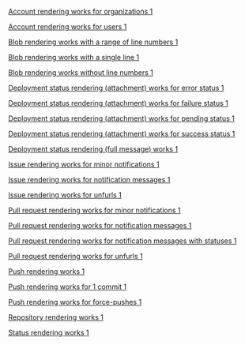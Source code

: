 <a href="https://api.slack.com/docs/messages/builder?msg=%7B%22attachments%22%3A%5B%7B%22color%22%3A%22%2324292f%22%2C%22fallback%22%3A%22Kubernetes%22%2C%22fields%22%3A%5B%7B%22short%22%3Atrue%2C%22title%22%3A%22URL%22%2C%22value%22%3A%22http%3A%2F%2Fkubernetes.io%22%7D%2C%7B%22short%22%3Atrue%2C%22title%22%3A%22Repositories%22%2C%22value%22%3A51%7D%5D%2C%22footer%22%3A%22%3Chttps%3A%2F%2Fgithub.com%2Fkubernetes%7CView%20it%20on%20GitHub%3E%22%2C%22footer_icon%22%3A%22https%3A%2F%2Fassets-cdn.github.com%2Ffavicon.ico%22%2C%22text%22%3A%22Kubernetes%22%2C%22thumb_url%22%3A%22https%3A%2F%2Favatars2.githubusercontent.com%2Fu%2F13629408%3Fv%3D4%22%2C%22title%22%3A%22Kubernetes%22%2C%22ts%22%3A1438624543%7D%5D%7D">Account rendering works for organizations 1</a>

<a href="https://api.slack.com/docs/messages/builder?msg=%7B%22attachments%22%3A%5B%7B%22color%22%3A%22%2324292f%22%2C%22fallback%22%3A%22Wilhelm%20Klopp%22%2C%22fields%22%3A%5B%7B%22short%22%3Atrue%2C%22title%22%3A%22Company%22%2C%22value%22%3A%22%40github%20%22%7D%2C%7B%22short%22%3Atrue%2C%22title%22%3A%22Location%22%2C%22value%22%3A%22London%22%7D%2C%7B%22short%22%3Atrue%2C%22title%22%3A%22URL%22%2C%22value%22%3A%22https%3A%2F%2Fwilhelmklopp.com%22%7D%2C%7B%22short%22%3Atrue%2C%22title%22%3A%22Repositories%22%2C%22value%22%3A28%7D%5D%2C%22footer%22%3A%22%3Chttps%3A%2F%2Fgithub.com%2Fwilhelmklopp%7CView%20it%20on%20GitHub%3E%22%2C%22footer_icon%22%3A%22https%3A%2F%2Fassets-cdn.github.com%2Ffavicon.ico%22%2C%22text%22%3A%22working%20on%20%40uclapi%2C%20doing%20stuff%20%40simplepoll%20I%20like%20APIs%2C%20emoji%2C%20and%20%3Apartyparrot%3A%22%2C%22thumb_url%22%3A%22https%3A%2F%2Favatars1.githubusercontent.com%2Fu%2F7718702%3Fv%3D4%22%2C%22title%22%3A%22Wilhelm%20Klopp%22%2C%22ts%22%3A1401234498%7D%5D%7D">Account rendering works for users 1</a>

<a href="https://api.slack.com/docs/messages/builder?msg=%7B%22attachments%22%3A%5B%7B%22color%22%3A%22%2324292f%22%2C%22fallback%22%3A%22src%2Fcolor.js%3A122-129%22%2C%22footer%22%3A%22%3Chttps%3A%2F%2Fgithub.com%2Fatom%2Fatom%2Fblob%2Fmaster%2Fsrc%2Fcolor.js%23L122-L129%7CView%20it%20on%20GitHub%3E%22%2C%22footer_icon%22%3A%22https%3A%2F%2Fassets-cdn.github.com%2Ffavicon.ico%22%2C%22mrkdwn_in%22%3A%5B%22text%22%5D%2C%22text%22%3A%22%60%60%60function%20parseAlpha%20(alphaString)%20%7B%20%20const%20alpha%20%3D%20parseFloat(alphaString)%20%20if%20(isNaN(alpha))%20%7B%20%20%20%20return%201%20%20%7D%20else%20%7B%20%20%20%20return%20Math.min(Math.max(alpha%2C%200)%2C%201)%20%20%7D%7D%60%60%60%22%2C%22title%22%3A%22src%2Fcolor.js%3A122-129%22%7D%5D%7D">Blob rendering works with a range of line numbers 1</a>

<a href="https://api.slack.com/docs/messages/builder?msg=%7B%22attachments%22%3A%5B%7B%22color%22%3A%22%2324292f%22%2C%22fallback%22%3A%22src%2Fcolor.js%3A122%22%2C%22footer%22%3A%22%3Chttps%3A%2F%2Fgithub.com%2Fatom%2Fatom%2Fblob%2Fmaster%2Fsrc%2Fcolor.js%23L122%7CView%20it%20on%20GitHub%3E%22%2C%22footer_icon%22%3A%22https%3A%2F%2Fassets-cdn.github.com%2Ffavicon.ico%22%2C%22mrkdwn_in%22%3A%5B%22text%22%5D%2C%22text%22%3A%22%60%60%60function%20parseAlpha%20(alphaString)%20%7B%60%60%60%22%2C%22title%22%3A%22src%2Fcolor.js%3A122%22%7D%5D%7D">Blob rendering works with a single line 1</a>

<a href="https://api.slack.com/docs/messages/builder?msg=%7B%22attachments%22%3A%5B%7B%22color%22%3A%22%2324292f%22%2C%22fallback%22%3A%22src%2Fcolor.js%22%2C%22footer%22%3A%22%3Chttps%3A%2F%2Fgithub.com%2Fatom%2Fatom%2Fblob%2Fmaster%2Fsrc%2Fcolor.js%7CView%20it%20on%20GitHub%3E%22%2C%22footer_icon%22%3A%22https%3A%2F%2Fassets-cdn.github.com%2Ffavicon.ico%22%2C%22mrkdwn_in%22%3A%5B%22text%22%5D%2C%22text%22%3A%22%60%60%60%2F**%20%40babel%20*%2Flet%20ParsedColor%20%3D%20null%2F%2F%20Essential%3A%20A%20simple%20color%20class%20returned%20from%20%7BConfig%3A%3Aget%7D%20when%20the%20value%2F%2F%20at%20the%20key%20path%20is%20of%20type%20'color'.export%20default%20class%20Color%20%7B%20%20%2F%2F%20Essential%3A%20Parse%20a%20%7BString%7D%20or%20%7BObject%7D%20into%20a%20%7BColor%7D.%20%20%2F%2F%20%20%2F%2F%20*%20%60value%60%20A%20%7BString%7D%20such%20as%20%60'white'%60%2C%20%60%23ff00ff%60%2C%20or%20%20%2F%2F%20%20%20%60'rgba(255%2C%2015%2C%2060%2C%20.75)'%60%20or%20an%20%7BObject%7D%20with%20%60red%60%2C%20%60green%60%2C%20%60blue%60%2C%20%20%2F%2F%20%20%20and%20%60alpha%60%20properties.%20%20%2F%2F%20%20%2F%2F%20Returns%20a%20%7BColor%7D%20or%20%60null%60%20if%20it%20cannot%20be%20parsed.%20%20static%20parse%20(value)%20%7B%20%20%20%20switch%20(typeof%20value)%20%7B%20%20%20%20%20%20case%20'string'%3A%20%20%20%20%20%20%20%20break%20%20%20%20%20%20case%20'object'%3A%20%20%20%20%20%20%20%20if%20(Array.isArray(value))%20%7B%20return%20null%20%7D%20%20%20%20%20%20%20%20break%20%20%20%20%20%20default%3A%20%20%20%20%20%20%20%20return%20null%20%20%20%20%7D%20%20%20%20if%20(!ParsedColor)%20%7B%20%20%20%20%20%20ParsedColor%20%3D%20require('color')%20%20%20%20%7D%20%20%20%20try%20%7B%20%20%20%20%20%20var%20parsedColor%20%3D%20new%20ParsedColor(value)%20%20%20%20%7D%20catch%20(error)%20%7B%20%20%20%20%20%20return%20null%20%20%20%20%7D%20%20%20%20return%20new%20Color(parsedColor.red()%2C%20parsedColor.green()%2C%20parsedColor.blue()%2C%20parsedColor.alpha())%20%20%7D%20%20constructor%20(red%2C%20green%2C%20blue%2C%20alpha)%20%7B%20%20%20%20this.red%20%3D%20red%20%20%20%20this.green%20%3D%20green%20%20%20%20this.blue%20%3D%20blue%20%20%20%20this.alpha%20%3D%20alpha%20%20%7D%20%20set%20red%20(red)%20%7B%20%20%20%20this._red%20%3D%20parseColor(red)%20%20%7D%20%20set%20green%20(green)%20%7B%20%20%20%20this._green%20%3D%20parseColor(green)%20%20%7D%20%20set%20blue%20(blue)%20%7B%20%20%20%20this._blue%20%3D%20parseColor(blue)%20%20%7D%20%20set%20alpha%20(alpha)%20%7B%20%20%20%20this._alpha%20%3D%20parseAlpha(alpha)%20%20%7D%20%20get%20red%20()%20%7B%20%20%20%20return%20this._red%20%20%7D%20%20get%20green%20()%20%7B%20%20%20%20return%20this._green%20%20%7D%20%20get%20blue%20()%20%7B%20%20%20%20return%20this._blue%20%20%7D%20%20get%20alpha%20()%20%7B%20%20%20%20return%20this._alpha%20%20%7D%20%20%2F%2F%20Essential%3A%20Returns%20a%20%7BString%7D%20in%20the%20form%20%60'%23abcdef'%60.%20%20toHexString%20()%20%7B%20%20%20%20return%20%60%23%24%7BnumberToHexString(this.red)%7D%24%7BnumberToHexString(this.green)%7D%24%7BnumberToHexString(this.blue)%7D%60%20%20%7D%20%20%2F%2F%20Essential%3A%20Returns%20a%20%7BString%7D%20in%20the%20form%20%60'rgba(25%2C%2050%2C%2075%2C%20.9)'%60.%20%20toRGBAString%20()%20%7B%20%20%20%20return%20%60rgba(%24%7Bthis.red%7D%2C%20%24%7Bthis.green%7D%2C%20%24%7Bthis.blue%7D%2C%20%24%7Bthis.alpha%7D)%60%20%20%7D%20%20toJSON%20()%20%7B%20%20%20%20return%20this.alpha%20%3D%3D%3D%201%20%3F%20this.toHexString()%20%3A%20this.toRGBAString()%20%20%7D%20%20isEqual%20(color)%20%7B%20%20%20%20if%20(this%20%3D%3D%3D%20color)%20%7B%20%20%20%20%20%20return%20true%20%20%20%20%7D%20%20%20%20if%20(!(color%20instanceof%20Color))%20%7B%20%20%20%20%20%20color%20%3D%20Color.parse(color)%20%20%20%20%7D%20%20%20%20if%20(color%20%3D%3D%20null)%20%7B%20%20%20%20%20%20return%20false%20%20%20%20%7D%20%20%20%20return%20color.red%20%3D%3D%3D%20this.red%20%26%26%20color.blue%20%3D%3D%3D%20this.blue%20%26%26%20color.green%20%3D%3D%3D%20this.green%20%26%26%20color.alpha%20%3D%3D%3D%20this.alpha%20%20%7D%20%20clone%20()%20%7B%20%20%20%20return%20new%20Color(this.red%2C%20this.green%2C%20this.blue%2C%20this.alpha)%20%20%7D%7Dfunction%20parseColor%20(colorString)%20%7B%20%20const%20color%20%3D%20parseInt(colorString%2C%2010)%20%20if%20(isNaN(color))%20%7B%20%20%20%20return%200%20%20%7D%20else%20%7B%20%20%20%20return%20Math.min(Math.max(color%2C%200)%2C%20255)%20%20%7D%7Dfunction%20parseAlpha%20(alphaString)%20%7B%20%20const%20alpha%20%3D%20parseFloat(alphaString)%20%20if%20(isNaN(alpha))%20%7B%20%20%20%20return%201%20%20%7D%20else%20%7B%20%20%20%20return%20Math.min(Math.max(alpha%2C%200)%2C%201)%20%20%7D%7Dfunction%20numberToHexString%20(number)%20%7B%20%20const%20hex%20%3D%20number.toString(16)%20%20if%20(number%20%3C%2016)%20%7B%20%20%20%20return%20%600%24%7Bhex%7D%60%20%20%7D%20else%20%7B%20%20%20%20return%20hex%20%20%7D%7D%60%60%60%22%2C%22title%22%3A%22src%2Fcolor.js%22%7D%5D%7D">Blob rendering works without line numbers 1</a>

<a href="https://api.slack.com/docs/messages/builder?msg=%7B%22attachments%22%3A%5B%7B%22author_icon%22%3A%22https%3A%2F%2Favatars1.githubusercontent.com%2Fu%2F7718702%3Fv%3D4%22%2C%22author_link%22%3A%22https%3A%2F%2Fgithub.com%2Fwilhelmklopp%22%2C%22author_name%22%3A%22wilhelmklopp%22%2C%22color%22%3A%22%23cb2431%22%2C%22fallback%22%3A%22Error%20when%20deploying%203dce5c8%20to%20github-slack-app%22%2C%22mrkdwn_in%22%3A%5B%22text%22%5D%2C%22text%22%3A%22Error%20when%20deploying%20%3Chttps%3A%2F%2Fgithub.com%2Fgithub-slack%2Fapp%2Fcommit%2F3dce5c8488afc87a1ffbb840fc33b4a8331a1034%7C%603dce5c8%60%3E%20to%20%3Chttps%3A%2F%2Fdashboard.heroku.com%2Fapps%2Fgithub-slack-app%2Factivity%2Fbuilds%2F056df7bf-83c4-4ac1-911b-c8642413eef0%7Cgithub-slack-app%3E%22%7D%5D%7D">Deployment status rendering (attachment) works for error status 1</a>

<a href="https://api.slack.com/docs/messages/builder?msg=%7B%22attachments%22%3A%5B%7B%22author_icon%22%3A%22https%3A%2F%2Favatars1.githubusercontent.com%2Fu%2F7718702%3Fv%3D4%22%2C%22author_link%22%3A%22https%3A%2F%2Fgithub.com%2Fwilhelmklopp%22%2C%22author_name%22%3A%22wilhelmklopp%22%2C%22color%22%3A%22%23cb2431%22%2C%22fallback%22%3A%22Deploying%203dce5c8%20to%20github-slack-app%20failed%22%2C%22mrkdwn_in%22%3A%5B%22text%22%5D%2C%22text%22%3A%22Deploying%20%3Chttps%3A%2F%2Fgithub.com%2Fgithub-slack%2Fapp%2Fcommit%2F3dce5c8488afc87a1ffbb840fc33b4a8331a1034%7C%603dce5c8%60%3E%20to%20%3Chttps%3A%2F%2Fdashboard.heroku.com%2Fapps%2Fgithub-slack-app%2Factivity%2Fbuilds%2F056df7bf-83c4-4ac1-911b-c8642413eef0%7Cgithub-slack-app%3E%20failed%22%7D%5D%7D">Deployment status rendering (attachment) works for failure status 1</a>

<a href="https://api.slack.com/docs/messages/builder?msg=%7B%22attachments%22%3A%5B%7B%22author_icon%22%3A%22https%3A%2F%2Favatars1.githubusercontent.com%2Fu%2F7718702%3Fv%3D4%22%2C%22author_link%22%3A%22https%3A%2F%2Fgithub.com%2Fwilhelmklopp%22%2C%22author_name%22%3A%22wilhelmklopp%22%2C%22color%22%3A%22%23dbab09%22%2C%22fallback%22%3A%22Deploying%203dce5c8%20to%20github-slack-app%22%2C%22mrkdwn_in%22%3A%5B%22text%22%5D%2C%22text%22%3A%22Deploying%20%3Chttps%3A%2F%2Fgithub.com%2Fgithub-slack%2Fapp%2Fcommit%2F3dce5c8488afc87a1ffbb840fc33b4a8331a1034%7C%603dce5c8%60%3E%20to%20%3Chttps%3A%2F%2Fdashboard.heroku.com%2Fapps%2Fgithub-slack-app%7Cgithub-slack-app%3E%22%7D%5D%7D">Deployment status rendering (attachment) works for pending status 1</a>

<a href="https://api.slack.com/docs/messages/builder?msg=%7B%22attachments%22%3A%5B%7B%22author_icon%22%3A%22https%3A%2F%2Favatars1.githubusercontent.com%2Fu%2F7718702%3Fv%3D4%22%2C%22author_link%22%3A%22https%3A%2F%2Fgithub.com%2Fwilhelmklopp%22%2C%22author_name%22%3A%22wilhelmklopp%22%2C%22color%22%3A%22%2328a745%22%2C%22fallback%22%3A%22Successfully%20deployed%203dce5c8%20to%20github-slack-app%22%2C%22mrkdwn_in%22%3A%5B%22text%22%5D%2C%22text%22%3A%22Successfully%20deployed%20%3Chttps%3A%2F%2Fgithub.com%2Fgithub-slack%2Fapp%2Fcommit%2F3dce5c8488afc87a1ffbb840fc33b4a8331a1034%7C%603dce5c8%60%3E%20to%20%3Chttps%3A%2F%2Fdashboard.heroku.com%2Fapps%2Fgithub-slack-app%2Factivity%2Fbuilds%2F056df7bf-83c4-4ac1-911b-c8642413eef0%7Cgithub-slack-app%3E%22%7D%5D%7D">Deployment status rendering (attachment) works for success status 1</a>

<a href="https://api.slack.com/docs/messages/builder?msg=%7B%22attachments%22%3A%5B%7B%22author_icon%22%3A%22https%3A%2F%2Favatars1.githubusercontent.com%2Fu%2F7718702%3Fv%3D4%22%2C%22author_link%22%3A%22https%3A%2F%2Fgithub.com%2Fwilhelmklopp%22%2C%22author_name%22%3A%22wilhelmklopp%22%2C%22color%22%3A%22%23dbab09%22%2C%22fallback%22%3A%22Deploying%203dce5c8%20to%20github-slack-app%22%2C%22mrkdwn_in%22%3A%5B%22text%22%5D%2C%22text%22%3A%22Deploying%20%3Chttps%3A%2F%2Fgithub.com%2Fgithub-slack%2Fapp%2Fcommit%2F3dce5c8488afc87a1ffbb840fc33b4a8331a1034%7C%603dce5c8%60%3E%20to%20%3Chttps%3A%2F%2Fdashboard.heroku.com%2Fapps%2Fgithub-slack-app%7Cgithub-slack-app%3E%22%7D%5D%7D">Deployment status rendering (full message) works 1</a>

<a href="https://api.slack.com/docs/messages/builder?msg=%7B%22attachments%22%3A%5B%7B%22author_icon%22%3A%22https%3A%2F%2Favatars1.githubusercontent.com%2Fu%2F7718702%3Fv%3D4%22%2C%22author_link%22%3A%22https%3A%2F%2Fgithub.com%2Fwilhelmklopp%22%2C%22author_name%22%3A%22wilhelmklopp%22%2C%22color%22%3A%22%23cb2431%22%2C%22fallback%22%3A%22%5Bgithub-slack%2Fpublic-test%5D%20Issue%20closed%20by%20bkeepers%22%2C%22footer%22%3A%22%3Chttps%3A%2F%2Fgithub.com%2Fgithub-slack%2Fpublic-test%2Fissues%2F1%7CView%20it%20on%20GitHub%3E%22%2C%22footer_icon%22%3A%22https%3A%2F%2Fassets-cdn.github.com%2Ffavicon.ico%22%2C%22mrkdwn_in%22%3A%5B%22text%22%5D%2C%22pretext%22%3A%22%5Bgithub-slack%2Fpublic-test%5D%20Issue%20closed%20by%20bkeepers%22%2C%22title%22%3A%22%231%20Needs%20content%22%2C%22title_link%22%3A%22https%3A%2F%2Fgithub.com%2Fgithub-slack%2Fpublic-test%2Fissues%2F1%22%2C%22ts%22%3A1508171038%7D%5D%7D">Issue rendering works for minor notifications 1</a>

<a href="https://api.slack.com/docs/messages/builder?msg=%7B%22attachments%22%3A%5B%7B%22author_icon%22%3A%22https%3A%2F%2Favatars1.githubusercontent.com%2Fu%2F7718702%3Fv%3D4%22%2C%22author_link%22%3A%22https%3A%2F%2Fgithub.com%2Fwilhelmklopp%22%2C%22author_name%22%3A%22wilhelmklopp%22%2C%22color%22%3A%22%2336a64f%22%2C%22fallback%22%3A%22%5Bgithub-slack%2Fpublic-test%5D%20Issue%20opened%20by%20wilhelmklopp%22%2C%22fields%22%3A%5B%7B%22short%22%3Atrue%2C%22title%22%3A%22Assignees%22%2C%22value%22%3A%22wilhelmklopp%22%7D%2C%7B%22short%22%3Atrue%2C%22title%22%3A%22Labels%22%2C%22value%22%3A%22enhancement%2C%20question%2C%20wontfix%22%7D%5D%2C%22footer%22%3A%22%3Chttps%3A%2F%2Fgithub.com%2Fgithub-slack%2Fpublic-test%2Fissues%2F1%7CView%20it%20on%20GitHub%3E%22%2C%22footer_icon%22%3A%22https%3A%2F%2Fassets-cdn.github.com%2Ffavicon.ico%22%2C%22mrkdwn_in%22%3A%5B%22text%22%5D%2C%22pretext%22%3A%22%5Bgithub-slack%2Fpublic-test%5D%20Issue%20opened%20by%20wilhelmklopp%22%2C%22text%22%3A%22This%20repo%20needs%20some%20content%2C%20as%20currently%2C%20it%20does%20not%20have%20**any**.%22%2C%22title%22%3A%22%231%20Needs%20content%22%2C%22title_link%22%3A%22https%3A%2F%2Fgithub.com%2Fgithub-slack%2Fpublic-test%2Fissues%2F1%22%2C%22ts%22%3A1508171038%7D%5D%7D">Issue rendering works for notification messages 1</a>

<a href="https://api.slack.com/docs/messages/builder?msg=%7B%22attachments%22%3A%5B%7B%22author_icon%22%3A%22https%3A%2F%2Favatars1.githubusercontent.com%2Fu%2F7718702%3Fv%3D4%22%2C%22author_link%22%3A%22https%3A%2F%2Fgithub.com%2Fwilhelmklopp%22%2C%22author_name%22%3A%22wilhelmklopp%22%2C%22color%22%3A%22%2336a64f%22%2C%22fallback%22%3A%22%231%20Needs%20content%22%2C%22fields%22%3A%5B%7B%22short%22%3Atrue%2C%22title%22%3A%22Assignees%22%2C%22value%22%3A%22wilhelmklopp%22%7D%2C%7B%22short%22%3Atrue%2C%22title%22%3A%22Labels%22%2C%22value%22%3A%22enhancement%2C%20question%2C%20wontfix%22%7D%5D%2C%22footer%22%3A%22%3Chttps%3A%2F%2Fgithub.com%2Fgithub-slack%2Fpublic-test%2Fissues%2F1%7CView%20it%20on%20GitHub%3E%22%2C%22footer_icon%22%3A%22https%3A%2F%2Fassets-cdn.github.com%2Ffavicon.ico%22%2C%22mrkdwn_in%22%3A%5B%22text%22%5D%2C%22text%22%3A%22This%20repo%20needs%20some%20content%2C%20as%20currently%2C%20it%20does%20not%20have%20**any**.%22%2C%22title%22%3A%22%231%20Needs%20content%22%2C%22title_link%22%3A%22https%3A%2F%2Fgithub.com%2Fgithub-slack%2Fpublic-test%2Fissues%2F1%22%2C%22ts%22%3A1508171038%7D%5D%7D">Issue rendering works for unfurls 1</a>

<a href="https://api.slack.com/docs/messages/builder?msg=%7B%22attachments%22%3A%5B%7B%22author_icon%22%3A%22https%3A%2F%2Favatars0.githubusercontent.com%2Fu%2F173%3Fv%3D4%22%2C%22author_link%22%3A%22https%3A%2F%2Fgithub.com%2Fbkeepers%22%2C%22author_name%22%3A%22bkeepers%22%2C%22color%22%3A%22%236f42c1%22%2C%22fallback%22%3A%22%2336%20Rearrange%20logic%22%2C%22footer%22%3A%22%3Chttps%3A%2F%2Fgithub.com%2Fgithub-slack%2Fapp%2Fpull%2F36%7CView%20it%20on%20GitHub%3E%22%2C%22footer_icon%22%3A%22https%3A%2F%2Fassets-cdn.github.com%2Ffavicon.ico%22%2C%22mrkdwn_in%22%3A%5B%22text%22%5D%2C%22pretext%22%3A%22%5Bgithub-slack%2Fapp%5D%20Pull%20request%20merged%20by%20bkeepers%22%2C%22title%22%3A%22%2336%20Rearrange%20logic%22%2C%22title_link%22%3A%22https%3A%2F%2Fgithub.com%2Fgithub-slack%2Fapp%2Fpull%2F36%22%2C%22ts%22%3A1506619320%7D%5D%7D">Pull request rendering works for minor notifications 1</a>

<a href="https://api.slack.com/docs/messages/builder?msg=%7B%22attachments%22%3A%5B%7B%22color%22%3A%22%2336a64f%22%2C%22fallback%22%3A%22%5Bgithub-slack%2Fapp%5D%20Pull%20request%20opened%20by%20wilhelmklopp%22%2C%22mrkdwn_in%22%3A%5B%22text%22%5D%2C%22pretext%22%3A%22%5Bgithub-slack%2Fapp%5D%20Pull%20request%20opened%20by%20wilhelmklopp%22%2C%22text%22%3A%221%20commit%20into%20%60github-slack%3Amaster%60%20from%20%60github-slack%3Awilhelmklopp%2Fadd-readme-badges%60%22%7D%2C%7B%22author_icon%22%3A%22https%3A%2F%2Favatars1.githubusercontent.com%2Fu%2F7718702%3Fv%3D4%22%2C%22author_link%22%3A%22https%3A%2F%2Fgithub.com%2Fwilhelmklopp%22%2C%22author_name%22%3A%22wilhelmklopp%22%2C%22color%22%3A%22%2336a64f%22%2C%22fallback%22%3A%22%2331%20Add%20badges%20to%20readme%22%2C%22fields%22%3A%5B%7B%22short%22%3Atrue%2C%22title%22%3A%22Milestone%22%2C%22value%22%3A%22%3Chttps%3A%2F%2Fgithub.com%2Fgithub-slack%2Fapp%2Fmilestone%2F1%7CStaff%20Ship%3E%22%7D%5D%2C%22footer%22%3A%22%3Chttps%3A%2F%2Fgithub.com%2Fgithub-slack%2Fapp%2Fpull%2F31%7CView%20it%20on%20GitHub%3E%22%2C%22footer_icon%22%3A%22https%3A%2F%2Fassets-cdn.github.com%2Ffavicon.ico%22%2C%22mrkdwn_in%22%3A%5B%22text%22%5D%2C%22text%22%3A%22!%5Bimage%5D(https%3A%2F%2Fuser-images.githubusercontent.com%2F7718702%2F30750617-39e2fb52-9fb7-11e7-8da1-d6542317bee2.png)%22%2C%22title%22%3A%22%2331%20Add%20badges%20to%20readme%22%2C%22title_link%22%3A%22https%3A%2F%2Fgithub.com%2Fgithub-slack%2Fapp%2Fpull%2F31%22%2C%22ts%22%3A1506092298%7D%5D%7D">Pull request rendering works for notification messages 1</a>

<a href="https://api.slack.com/docs/messages/builder?msg=%7B%22attachments%22%3A%5B%7B%22color%22%3A%22%2336a64f%22%2C%22fallback%22%3A%22%5Bgithub-slack%2Fapp%5D%20Pull%20request%20opened%20by%20wilhelmklopp%22%2C%22mrkdwn_in%22%3A%5B%22text%22%5D%2C%22pretext%22%3A%22%5Bgithub-slack%2Fapp%5D%20Pull%20request%20opened%20by%20wilhelmklopp%22%2C%22text%22%3A%221%20commit%20into%20%60github-slack%3Amaster%60%20from%20%60github-slack%3Awilhelmklopp%2Fadd-readme-badges%60%22%7D%2C%7B%22author_icon%22%3A%22https%3A%2F%2Favatars1.githubusercontent.com%2Fu%2F7718702%3Fv%3D4%22%2C%22author_link%22%3A%22https%3A%2F%2Fgithub.com%2Fwilhelmklopp%22%2C%22author_name%22%3A%22wilhelmklopp%22%2C%22color%22%3A%22%2336a64f%22%2C%22fallback%22%3A%22%2331%20Add%20badges%20to%20readme%22%2C%22fields%22%3A%5B%7B%22short%22%3Atrue%2C%22title%22%3A%22Milestone%22%2C%22value%22%3A%22%3Chttps%3A%2F%2Fgithub.com%2Fgithub-slack%2Fapp%2Fmilestone%2F1%7CStaff%20Ship%3E%22%7D%5D%2C%22footer%22%3A%22%3Chttps%3A%2F%2Fgithub.com%2Fgithub-slack%2Fapp%2Fpull%2F31%7CView%20it%20on%20GitHub%3E%22%2C%22footer_icon%22%3A%22https%3A%2F%2Fassets-cdn.github.com%2Ffavicon.ico%22%2C%22mrkdwn_in%22%3A%5B%22text%22%5D%2C%22text%22%3A%22!%5Bimage%5D(https%3A%2F%2Fuser-images.githubusercontent.com%2F7718702%2F30750617-39e2fb52-9fb7-11e7-8da1-d6542317bee2.png)%22%2C%22title%22%3A%22%2331%20Add%20badges%20to%20readme%22%2C%22title_link%22%3A%22https%3A%2F%2Fgithub.com%2Fgithub-slack%2Fapp%2Fpull%2F31%22%2C%22ts%22%3A1506092298%7D%2C%7B%22author_icon%22%3A%22https%3A%2F%2Favatars2.githubusercontent.com%2Foa%2F1508%3Fv%3D4%22%2C%22author_link%22%3A%22https%3A%2F%2Ftravis-ci.org%2Fgithub-slack%2Fapp%2Fbuilds%2F278661171%3Futm_source%3Dgithub_status%26utm_medium%3Dnotification%22%2C%22author_name%22%3A%22continuous-integration%2Ftravis-ci%2Fpr%3A%20The%20Travis%20CI%20build%20is%20pending%22%2C%22color%22%3A%22%23dbab09%22%2C%22fallback%22%3A%22continuous-integration%2Ftravis-ci%2Fpr%3A%20The%20Travis%20CI%20build%20is%20pending%22%2C%22mrkdwn_in%22%3A%5B%22text%22%5D%7D%2C%7B%22author_icon%22%3A%22https%3A%2F%2Favatars2.githubusercontent.com%2Foa%2F1508%3Fv%3D4%22%2C%22author_link%22%3A%22https%3A%2F%2Ftravis-ci.org%2Fgithub-slack%2Fapp%2Fbuilds%2F278661144%3Futm_source%3Dgithub_status%26utm_medium%3Dnotification%22%2C%22author_name%22%3A%22continuous-integration%2Ftravis-ci%2Fpush%3A%20The%20Travis%20CI%20build%20passed%22%2C%22color%22%3A%22%2328a745%22%2C%22fallback%22%3A%22continuous-integration%2Ftravis-ci%2Fpush%3A%20The%20Travis%20CI%20build%20passed%22%2C%22mrkdwn_in%22%3A%5B%22text%22%5D%7D%2C%7B%22author_icon%22%3A%22https%3A%2F%2Favatars2.githubusercontent.com%2Fin%2F254%3Fv%3D4%22%2C%22author_link%22%3A%22https%3A%2F%2Fcodecov.io%2Fgh%2Fgithub-slack%2Fapp%2Fcompare%2F0143c3cd70052e00bb07dc09229b261b3afd807d...68c2ef08b77a144aeaa69b601ecbacb979e3a8fd%22%2C%22author_name%22%3A%22codecov%2Fpatch%3A%20Coverage%20not%20affected%20when%20comparing%200143c3c...68c2ef0%22%2C%22color%22%3A%22%23cb2431%22%2C%22fallback%22%3A%22codecov%2Fpatch%3A%20Coverage%20not%20affected%20when%20comparing%200143c3c...68c2ef0%22%2C%22mrkdwn_in%22%3A%5B%22text%22%5D%7D%2C%7B%22author_icon%22%3A%22https%3A%2F%2Favatars2.githubusercontent.com%2Fin%2F254%3Fv%3D4%22%2C%22author_link%22%3A%22https%3A%2F%2Fcodecov.io%2Fgh%2Fgithub-slack%2Fapp%2Fcompare%2F0143c3cd70052e00bb07dc09229b261b3afd807d...68c2ef08b77a144aeaa69b601ecbacb979e3a8fd%22%2C%22author_name%22%3A%22codecov%2Fproject%3A%2098.37%25%20remains%20the%20same%20compared%20to%200143c3c%22%2C%22color%22%3A%22%23cb2431%22%2C%22fallback%22%3A%22codecov%2Fproject%3A%2098.37%25%20remains%20the%20same%20compared%20to%200143c3c%22%2C%22mrkdwn_in%22%3A%5B%22text%22%5D%7D%5D%7D">Pull request rendering works for notification messages with statuses 1</a>

<a href="https://api.slack.com/docs/messages/builder?msg=%7B%22attachments%22%3A%5B%7B%22author_icon%22%3A%22https%3A%2F%2Favatars1.githubusercontent.com%2Fu%2F7718702%3Fv%3D4%22%2C%22author_link%22%3A%22https%3A%2F%2Fgithub.com%2Fwilhelmklopp%22%2C%22author_name%22%3A%22wilhelmklopp%22%2C%22color%22%3A%22%2336a64f%22%2C%22fallback%22%3A%22%2331%20Add%20badges%20to%20readme%22%2C%22fields%22%3A%5B%7B%22short%22%3Atrue%2C%22title%22%3A%22Milestone%22%2C%22value%22%3A%22%3Chttps%3A%2F%2Fgithub.com%2Fgithub-slack%2Fapp%2Fmilestone%2F1%7CStaff%20Ship%3E%22%7D%5D%2C%22footer%22%3A%22%3Chttps%3A%2F%2Fgithub.com%2Fgithub-slack%2Fapp%2Fpull%2F31%7CView%20it%20on%20GitHub%3E%22%2C%22footer_icon%22%3A%22https%3A%2F%2Fassets-cdn.github.com%2Ffavicon.ico%22%2C%22mrkdwn_in%22%3A%5B%22text%22%5D%2C%22text%22%3A%22!%5Bimage%5D(https%3A%2F%2Fuser-images.githubusercontent.com%2F7718702%2F30750617-39e2fb52-9fb7-11e7-8da1-d6542317bee2.png)%22%2C%22title%22%3A%22%2331%20Add%20badges%20to%20readme%22%2C%22title_link%22%3A%22https%3A%2F%2Fgithub.com%2Fgithub-slack%2Fapp%2Fpull%2F31%22%2C%22ts%22%3A1506092298%7D%5D%7D">Pull request rendering works for unfurls 1</a>

<a href="https://api.slack.com/docs/messages/builder?msg=%7B%22attachments%22%3A%5B%7B%22author_icon%22%3A%22https%3A%2F%2Favatars1.githubusercontent.com%2Fu%2F7718702%3Fv%3D4%22%2C%22author_link%22%3A%22https%3A%2F%2Fgithub.com%2Fwilhelmklopp%22%2C%22author_name%22%3A%22wilhelmklopp%22%2C%22color%22%3A%22%2324292f%22%2C%22fallback%22%3A%2211%20new%20commits%20pushed%20to%20%60master%60%22%2C%22footer%22%3A%22%3Chttps%3A%2F%2Fgithub.com%2Fgithub-slack%2Fapp%2Fcompare%2F9e70dd3456ba...c8517a6aa42a%7CView%20it%20on%20GitHub%3E%22%2C%22footer_icon%22%3A%22https%3A%2F%2Fassets-cdn.github.com%2Ffavicon.ico%22%2C%22mrkdwn_in%22%3A%5B%22text%22%5D%2C%22text%22%3A%2211%20new%20commits%20pushed%20to%20%60master%60%22%7D%5D%7D">Push rendering works 1</a>

<a href="https://api.slack.com/docs/messages/builder?msg=%7B%22attachments%22%3A%5B%7B%22author_icon%22%3A%22https%3A%2F%2Favatars1.githubusercontent.com%2Fu%2F7718702%3Fv%3D4%22%2C%22author_link%22%3A%22https%3A%2F%2Fgithub.com%2Fwilhelmklopp%22%2C%22author_name%22%3A%22wilhelmklopp%22%2C%22color%22%3A%22%2324292f%22%2C%22fallback%22%3A%221%20new%20commit%20pushed%20to%20%60master%60%22%2C%22footer%22%3A%22%3Chttps%3A%2F%2Fgithub.com%2Fgithub-slack%2Fapp%2Fcompare%2F9e70dd3456ba...c8517a6aa42a%7CView%20it%20on%20GitHub%3E%22%2C%22footer_icon%22%3A%22https%3A%2F%2Fassets-cdn.github.com%2Ffavicon.ico%22%2C%22mrkdwn_in%22%3A%5B%22text%22%5D%2C%22text%22%3A%221%20new%20commit%20pushed%20to%20%60master%60%22%7D%5D%7D">Push rendering works for 1 commit 1</a>

<a href="https://api.slack.com/docs/messages/builder?msg=%7B%22attachments%22%3A%5B%7B%22author_icon%22%3A%22https%3A%2F%2Favatars1.githubusercontent.com%2Fu%2F7718702%3Fv%3D4%22%2C%22author_link%22%3A%22https%3A%2F%2Fgithub.com%2Fwilhelmklopp%22%2C%22author_name%22%3A%22wilhelmklopp%22%2C%22color%22%3A%22%2324292f%22%2C%22fallback%22%3A%2211%20new%20commits%20force-pushed%20to%20%60master%60%22%2C%22footer%22%3A%22%3Chttps%3A%2F%2Fgithub.com%2Fgithub-slack%2Fapp%2Fcompare%2F9e70dd3456ba...c8517a6aa42a%7CView%20it%20on%20GitHub%3E%22%2C%22footer_icon%22%3A%22https%3A%2F%2Fassets-cdn.github.com%2Ffavicon.ico%22%2C%22mrkdwn_in%22%3A%5B%22text%22%5D%2C%22text%22%3A%2211%20new%20commits%20force-pushed%20to%20%60master%60%22%7D%5D%7D">Push rendering works for force-pushes 1</a>

<a href="https://api.slack.com/docs/messages/builder?msg=%7B%22attachments%22%3A%5B%7B%22color%22%3A%22%2324292f%22%2C%22fallback%22%3A%22bkeepers%2Fdotenv%22%2C%22fields%22%3A%5B%7B%22short%22%3Atrue%2C%22title%22%3A%22Watchers%22%2C%22value%22%3A57%7D%2C%7B%22short%22%3Atrue%2C%22title%22%3A%22Stars%22%2C%22value%22%3A4230%7D%2C%7B%22short%22%3Atrue%2C%22title%22%3A%22Forks%22%2C%22value%22%3A283%7D%2C%7B%22short%22%3Atrue%2C%22title%22%3A%22Last%20updated%22%2C%22value%22%3A%222%20months%20ago%22%7D%5D%2C%22footer%22%3A%22%3Chttps%3A%2F%2Fgithub.com%2Fbkeepers%2Fdotenv%7CView%20it%20on%20GitHub%3E%22%2C%22footer_icon%22%3A%22https%3A%2F%2Fassets-cdn.github.com%2Ffavicon.ico%22%2C%22mrkdwn_in%22%3A%5B%22text%22%2C%22fields%22%5D%2C%22text%22%3A%22A%20Ruby%20gem%20to%20load%20environment%20variables%20from%20%60.env%60.%20%22%2C%22title%22%3A%22bkeepers%2Fdotenv%22%2C%22ts%22%3A1343101131%7D%5D%7D">Repository rendering works 1</a>

<a href="https://api.slack.com/docs/messages/builder?msg=%7B%22attachments%22%3A%5B%7B%22author_icon%22%3A%22https%3A%2F%2Favatars2.githubusercontent.com%2Foa%2F1508%3Fv%3D4%22%2C%22author_link%22%3A%22https%3A%2F%2Ftravis-ci.org%2Fgithub-slack%2Fapp%2Fbuilds%2F278661144%3Futm_source%3Dgithub_status%26utm_medium%3Dnotification%22%2C%22author_name%22%3A%22continuous-integration%2Ftravis-ci%2Fpush%3A%20The%20Travis%20CI%20build%20passed%22%2C%22color%22%3A%22%2328a745%22%2C%22fallback%22%3A%22continuous-integration%2Ftravis-ci%2Fpush%3A%20The%20Travis%20CI%20build%20passed%22%2C%22mrkdwn_in%22%3A%5B%22text%22%5D%7D%5D%7D">Status rendering works 1</a>

